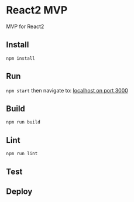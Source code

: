 # React2 MVP
MVP for React2

## Install
`npm install`

## Run
`npm start` then navigate to: [localhost on port 3000](http://localhost:3000)

## Build
`npm run build`

## Lint
`npm run lint`

## Test

## Deploy
